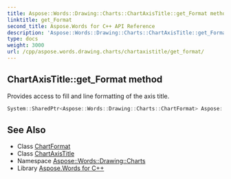 ```yaml
---
title: Aspose::Words::Drawing::Charts::ChartAxisTitle::get_Format method
linktitle: get_Format
second_title: Aspose.Words for C++ API Reference
description: 'Aspose::Words::Drawing::Charts::ChartAxisTitle::get_Format method. Provides access to fill and line formatting of the axis title in C++.'
type: docs
weight: 3000
url: /cpp/aspose.words.drawing.charts/chartaxistitle/get_format/
---
```

## ChartAxisTitle::get_Format method


Provides access to fill and line formatting of the axis title.

```cpp
System::SharedPtr<Aspose::Words::Drawing::Charts::ChartFormat> Aspose::Words::Drawing::Charts::ChartAxisTitle::get_Format()
```

## See Also

* Class [ChartFormat](../../chartformat/)
* Class [ChartAxisTitle](../)
* Namespace [Aspose::Words::Drawing::Charts](../../)
* Library [Aspose.Words for C++](../../../)
